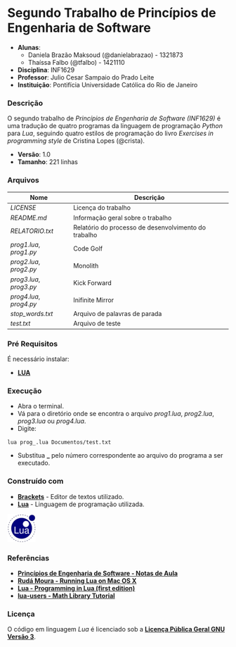 # Segundo Trabalho de Princípios de Engenharia de Software #
- **Alunas**: 
  * Daniela Brazão Maksoud (@danielabrazao) - 1321873
  * Thaíssa Falbo (@tfalbo) - 1421110
- **Disciplina**: INF1629
- **Professor**: Julio Cesar Sampaio do Prado Leite
- **Instituição**: Pontifícia Universidade Católica do Rio de Janeiro

### Descrição ###
O segundo trabalho de *Princípios de Engenharia de Software (INF1629)* é uma tradução de quatro programas da linguagem de programação *Python* para *Lua*, seguindo quatro estilos de programação do livro *Exercises in programming style* de Cristina Lopes (@crista).

- **Versão**: 1.0
- **Tamanho**: 221 linhas

### Arquivos ###

Nome | Descrição
------------ | -------------
*LICENSE* | Licença do trabalho
*README.md* | Informação geral sobre o trabalho
*RELATORIO.txt* | Relatório do processo de desenvolvimento do trabalho
*prog1.lua*, *prog1.py* | Code Golf
*prog2.lua*, *prog2.py* | Monolith
*prog3.lua*, *prog3.py* | Kick Forward
*prog4.lua*, *prog4.py* | Inifinite Mirror
*stop_words.txt* | Arquivo de palavras de parada
*test.txt* | Arquivo de teste

### Pré Requisitos ###

É necessário instalar: 
- **[LUA](http://lua-users.org/)**

### Execução ###
- Abra o terminal.
- Vá para o diretório onde se encontra o arquivo *prog1.lua*, *prog2.lua*, *prog3.lua* ou *prog4.lua*.
- Digite:
```
lua prog_.lua Documentos/test.txt
```
- Substitua **_** pelo número correspondente ao arquivo do programa a ser executado.

### Construído com ###
- **[Brackets](http://brackets.io/)** - Editor de textos utilizado.
- **[Lua](http://lua-users.org/)** - Linguagem de programação utilizada.

[![Powered by LUA](https://github.com/danielabrazao/INF1629PrimeiroTrabalho/blob/master/Lua-Logo_64x64.png?raw=true)](https://www.lua.org/)

### Referências ###
- **[Princípios de Engenharia de Software - Notas de Aula](https://pes2006.wordpress.com/)**
- **[Rudá Moura - Running Lua on Mac OS X](http://rudamoura.com/luaonmacosx.html)**
- **[Lua - Programming in Lua (first edition)](http://www.lua.org/pil/contents.html)**
- **[lua-users - Math Library Tutorial](http://lua-users.org/wiki/MathLibraryTutorial)**

### Licença ###
O código em linguagem *Lua* é licenciado sob a **[Licença Pública Geral GNU Versão 3](http://www.gnu.org/licenses/gpl-3.0.html)**.

